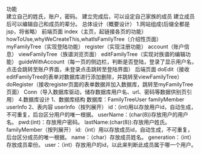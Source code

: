 功能	
建立自己的姓氏，账户，密码。
建立完成后，可以设定自己家族的成员
建立成员后可以编辑自己和成员的辈分。
总体设计（概要设计）
1.网站组成(后缀全都是jsp，将省略）
前端页面
index（主页，起链接各页的功能）
howToUse,whyWeCreateThis,whatIsFamilyTree（介绍性页面）
myFamilyTree（实现登陆功能）
register（实现注册功能）
account（账户信息）
viewFamilyTree（族谱浏览页面）
editFamilyTree（实现对族谱的编辑功能）
guideWithAccount（每一页的侧边栏，判断是否登陆，登录了显示用户名，点击会跳转至账户界面，未登录点击跳转至登陆界面）
后端页面
doEdit（接收editFamilyTree的表单对数据库进行添加删除，并跳转至viewFamilyTree）
doRegister（接收register页面的表单数据并加入数据库，跳转至myFamilyTree页面）
Conn（导入数据库驱动，储存数据库用户名、url、密码等数据供别页引用）
4.数据库设计
1、数据库结构
数据库：FamilyTreeUser
familyMember
userInfo
2、表内容
userInfo（按列展开）
id：(int)用以存放用户id，自动生成，不可重复，后台区分用户的唯一根据。
userName：(char(8))存放用户的用户名。
pwd:(int)：存放用户密码。
lastName:(char(8)):存放用户姓氏。
familyMember（按列展开）
id:（int）用以存放成员id，自动生成，不可重复，后台区分成员的唯一根据。
name：（char）存放成员姓名。
generation：（int）存放成员辈份。
user：（int）存放用户的id，以此来判断此成员属于哪一个用户。